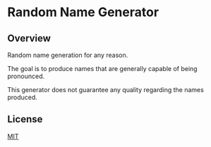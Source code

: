 # Random Name Generator

## Overview

Random name generation for any reason.

The goal is to produce names that are generally capable of being pronounced.

This generator does not guarantee any quality regarding the names produced.

## License

[MIT](LICENSE)
